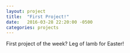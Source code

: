 ```yaml
---
layout: project
title:  "First Project!"
date:   2016-03-28 22:20:00 -0500
categories: projects
---
```


First project of the week? Leg of lamb for Easter!
